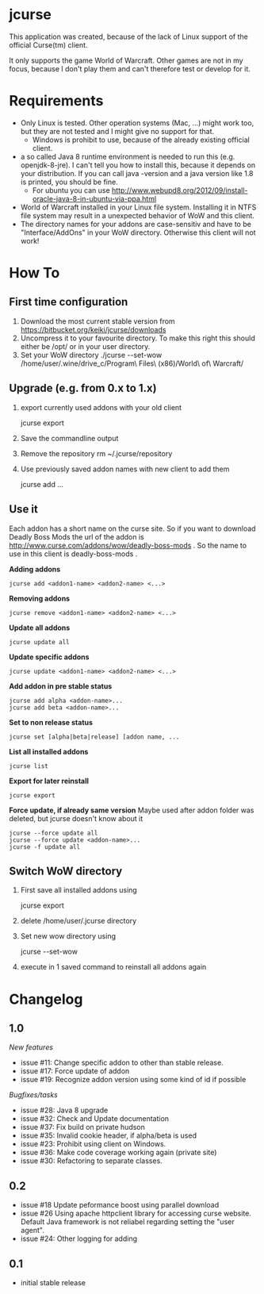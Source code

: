 jcurse
======

This application was created, because of the lack of Linux support of the official Curse(tm) client.

It only supports the game World of Warcraft. Other games are not in my focus, because I don't play them and can't therefore test or develop for it.

Requirements
============

* Only Linux is tested. Other operation systems (Mac, ...) might work too, but they are not tested and I might give no support for that.
	* Windows is prohibit to use, because of the already existing official client.
* a so called Java 8 runtime environment is needed to run this (e.g. openjdk-8-jre). I can't tell you how to install this, because it depends on your distribution. If you can call java -version and a java version like 1.8 is printed, you should be fine.
	* For ubuntu you can use http://www.webupd8.org/2012/09/install-oracle-java-8-in-ubuntu-via-ppa.html
* World of Warcraft installed in your Linux file system. Installing it in NTFS file system may result in a unexpected behavior of WoW and this client.
* The directory names for your addons are case-sensitiv and have to be "Interface/AddOns" in your WoW directory. Otherwise this client will not work!

How To
======

First time configuration
------------------------

1. Download the most current stable version from https://bitbucket.org/keiki/jcurse/downloads
2. Uncompress it to your favourite directory. To make this right this should either be /opt/ or in your user directory.
3. Set your WoW directory
	./jcurse --set-wow /home/user/.wine/drive_c/Program\ Files\ \(x86)/World\ of\ Warcraft/
	
Upgrade (e.g. from 0.x to 1.x)
------

1. export currently used addons with your old client

	jcurse export
	
2. Save the commandline output
3. Remove the repository rm ~/.jcurse/repository
4. Use previously saved addon names with new client to add them

	jcurse add <addon1> <addon2> ...


Use it
------

Each addon has a short name on the curse site. So if you want to download Deadly Boss Mods the url of the addon is http://www.curse.com/addons/wow/deadly-boss-mods . So the name to use in this client is deadly-boss-mods .

**Adding addons**

	jcurse add <addon1-name> <addon2-name> <...>
	
**Removing addons**

	jcurse remove <addon1-name> <addon2-name> <...> 

**Update all addons**

	jcurse update all
	
**Update specific addons**

	jcurse update <addon1-name> <addon2-name> <...>

**Add addon in pre stable status**
	
	jcurse add alpha <addon-name>...
	jcurse add beta <addon-name>... 
	
**Set to non release status**

	jcurse set [alpha|beta|release] [addon name, ...

**List all installed addons**

	jcurse list

**Export for later reinstall**

	jcurse export
	
**Force update, if already same version**
Maybe used after addon folder was deleted, but jcurse doesn't know about it
		
	jcurse --force update all
	jcurse --force update <addon-name>...
	jcurse -f update all


Switch WoW directory
---------------------

1. First save all installed addons using

	jcurse export

2. delete /home/user/.jcurse directory
3. Set new wow directory using

	jcurse --set-wow <path>

4. execute in 1 saved command to reinstall all addons again


Changelog
=========

1.0
-----

*New features*

* issue #11: Change specific addon to other than stable release.
* issue #17: Force update of addon
* issue #19: Recognize addon version using some kind of id if possible

*Bugfixes/tasks*

* issue #28: Java 8 upgrade
* issue #32: Check and Update documentation
* issue #37: Fix build on private hudson
* issue #35: Invalid cookie header, if alpha/beta is used
* issue #23: Prohibit using client on Windows.
* issue #36: Make code coverage working again (private site)
* issue #30: Refactoring to separate classes.
 

0.2
-----

* issue #18 Update peformance boost using parallel download
* issue #26 Using apache httpclient library for accessing curse website. Default Java framework is not reliabel regarding setting the "user agent".
* issue #24: Other logging for adding

0.1
-----
* initial stable release